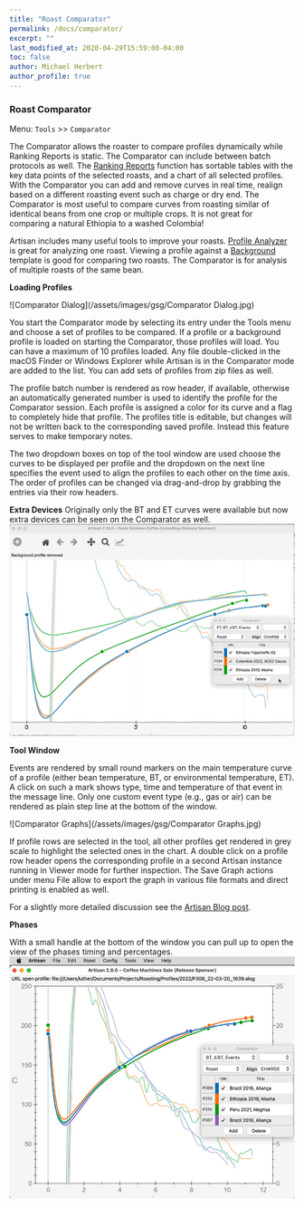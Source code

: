 ```yaml
---
title: "Roast Comparator"
permalink: /docs/comparator/
excerpt: ""
last_modified_at: 2020-04-29T15:59:00-04:00
toc: false
author: Michael Herbert
author_profile: true
---
```


### Roast Comparator

Menu: `Tools` >> `Comparator`

The Comparator allows the roaster to compare profiles dynamically while Ranking Reports is static. The Comparator can include between batch protocols as well.   The [Ranking Reports](https://artisan-scope.org/docs/ranking-reports/) function has sortable tables with the key data points of the selected roasts, and a chart of all selected profiles. With the Comparator you can add and remove curves in real time, realign based on a different roasting event such as charge or dry end. The Comparator is most useful to compare curves from roasting similar of identical beans from one crop or multiple crops. It is not great for comparing a natural Ethiopia to a washed Colombia!

Artisan includes many useful tools to improve your roasts. [Profile Analyzer](https://artisan-scope.org/docs/analyzer/) is great for analyzing one roast. Viewing a profile against a [Background](https://artisan-scope.org/docs/background/) template is good for comparing two roasts. The Comparator is for analysis of multiple roasts of the same bean.

**Loading Profiles**

![Comparator Dialog](/assets/images/gsg/Comparator Dialog.jpg)

You start the Comparator mode by selecting its entry under the Tools menu and choose a set of
profiles to be compared. If a profile or a background profile is loaded on starting the Comparator, those profiles will load. You can have a maximum of 10 profiles loaded. Any file double-clicked in the macOS Finder or Windows Explorer while Artisan is in the
Comparator mode are added to the list.  You can add sets of profiles from zip files as well.

The profile batch number is rendered as row header, if available, otherwise an automatically generated number is used to identify the profile for the Comparator session. Each profile is assigned a color for its curve and a flag to completely hide that profile. The profiles title is editable, but changes will not be written back to the corresponding saved profile. Instead this feature
serves to make temporary notes.

The two dropdown boxes on top of the tool window are used choose the curves to be displayed per profile and the dropdown on the next line specifies the event used to align the profiles to each other on the time axis. The order of profiles can be changed via drag-and-drop by grabbing the entries via their row headers.

**Extra Devices**
Originally only the BT and ET curves were available but now extra devices can be seen on the Comparator as well. 
![Comparator Extra Devices](/assets/images/gsg/ComparatorExdv.gif)

**Tool Window**

Events are rendered by small round markers on the main temperature curve of a profile (either bean temperature, BT, or environmental temperature, ET). A click on such a mark shows type, time and temperature of that event in the message line. Only one custom event type (e.g., gas or air) can be rendered as plain step line at the bottom of the window.

![Comparator Graphs](/assets/images/gsg/Comparator Graphs.jpg)

If profile rows are selected in the tool, all other profiles get rendered in grey scale to highlight the selected ones in the chart. A double click on a profile row header opens the corresponding profile in a second Artisan instance running in Viewer mode for further inspection. The Save Graph actions under menu File allow to export the graph in various file formats and direct printing is enabled as well.

For a slightly more detailed discussion see the [Artisan Blog post](https://artisan-roasterscope.blogspot.com/2020/05/roast-comparator.html).

**Phases**

With a small handle at the bottom of the window  you can pull up to open the view of the phases timing and percentages. 
![Comparator Phases](/assets/images/gsg/Comparatorphases.gif)
